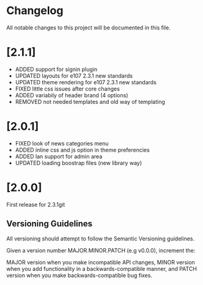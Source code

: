 
# Changelog
All notable changes to this project will be documented in this file.
 

# [2.1.1] 
- ADDED support for signin plugin
- UPDATED layouts for e107 2.3.1 new standards
- UPDATED theme rendering for e107 2.3.1 new standards
- FIXED little css issues after core changes
- ADDED variabily of header brand (4 options)
- REMOVED not needed templates and old way of templating

# [2.0.1]  

- FIXED look of news categories menu
- ADDED inline css and js option in theme preferencies
- ADDED lan support for admin area
- UPDATED loading boostrap files (new library way)

# [2.0.0] 

First release for 2.3.1git

## Versioning Guidelines
All versioning should attempt to follow the Semantic Versioning guidelines.

Given a version number MAJOR.MINOR.PATCH (e.g v0.0.0), increment the:

MAJOR version when you make incompatible API changes,
MINOR version when you add functionality in a backwards-compatible manner, and
PATCH version when you make backwards-compatible bug fixes.